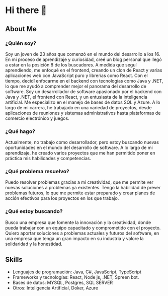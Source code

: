# Hi there 👋

## About Me
### ¿Quién soy?
Soy un joven de 23 años que comenzó en el mundo del desarrollo a los 16. En mi proceso de aprendizaje y curiosidad, creé un blog personal que llegó a estar en la posición 8 de los buscadores. A medida que seguí aprendiendo, me enfoqué en el frontend, creando un clon de React y varias aplicaciones web con JavaScript puro y librerías como React. Con el tiempo, decidí enfocarme en el backend con tecnologías como Java y .NET, lo que me ayudó a comprender mejor el panorama del desarrollo de software.
Soy un desarrollador de software apasionado por el backend con Java y .NET, el frontend con React, y un entusiasta de la inteligencia artificial. Me especializo en el manejo de bases de datos SQL y Azure. A lo largo de mi carrera, he trabajado en una variedad de proyectos, desde aplicaciones de reuniones y sistemas administrativos hasta plataformas de comercio electrónico y juegos.

### ¿Qué hago?
Actualmente, no trabajo como desarrollador, pero estoy buscando nuevas oportunidades en el mundo del desarrollo de software. A lo largo de mi aprendizaje, he creado varios proyectos que me han permitido poner en práctica mis habilidades y competencias.
### ¿Qué problema resuelvo?
Puedo resolver problemas gracias a mi creatividad, que me permite ver nuevas soluciones a problemas ya existentes. Tengo la habilidad de prever problemas futuros, lo que me permite estar preparado y crear planes de acción efectivos para los proyectos en los que trabajo.

### ¿Qué estoy buscando?
Busco una empresa que fomente la innovación y la creatividad, donde pueda trabajar con un equipo capacitado y comprometido con el proyecto. Quiero aportar soluciones a problemas actuales y futuros del software, en una empresa que tenga un gran impacto en su industria y valore la solidaridad y la honestidad.


## Skills
* Lenguajes de programación: Java, C#, JavaScript, TypeScript
* Frameworks y tecnologías: React, Node js, .NET, Spreen bot.
* Bases de datos: MYSQL, Postgres, SQL SERVER
* Otros: Inteligencia Artificial, Doker, Azure





